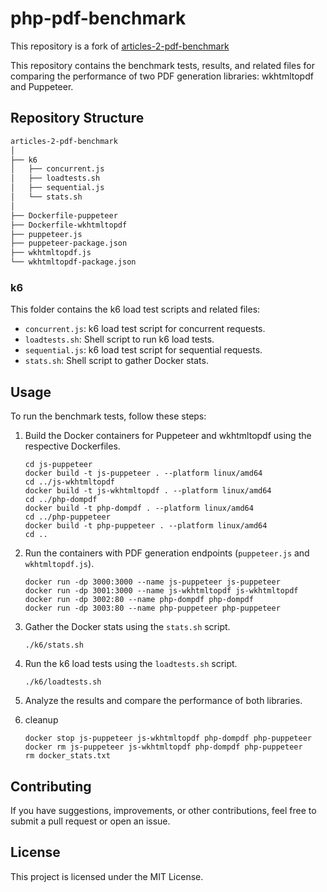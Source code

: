 # php-pdf-benchmark

This repository is a fork of [articles-2-pdf-benchmark](https://github.com/Kyotu-Technology/kyotu/tree/main/articles/2-pdf-benchmark)

This repository contains the benchmark tests, results, and related files for comparing the performance of two PDF generation libraries: wkhtmltopdf and Puppeteer.

## Repository Structure

```bash
articles-2-pdf-benchmark
│
├── k6
│   ├── concurrent.js
│   ├── loadtests.sh
│   ├── sequential.js
│   └── stats.sh
│
├── Dockerfile-puppeteer
├── Dockerfile-wkhtmltopdf
├── puppeteer.js
├── puppeteer-package.json
├── wkhtmltopdf.js
└── wkhtmltopdf-package.json
```


### k6
This folder contains the k6 load test scripts and related files:

- `concurrent.js`: k6 load test script for concurrent requests.
- `loadtests.sh`: Shell script to run k6 load tests.
- `sequential.js`: k6 load test script for sequential requests.
- `stats.sh`: Shell script to gather Docker stats.

## Usage
To run the benchmark tests, follow these steps:

1. Build the Docker containers for Puppeteer and wkhtmltopdf using the respective Dockerfiles.

    ```shell
    cd js-puppeteer
    docker build -t js-puppeteer . --platform linux/amd64
    cd ../js-wkhtmltopdf
    docker build -t js-wkhtmltopdf . --platform linux/amd64
    cd ../php-dompdf
    docker build -t php-dompdf . --platform linux/amd64
    cd ../php-puppeteer
    docker build -t php-puppeteer . --platform linux/amd64
    cd ..
    ```

2. Run the containers with PDF generation endpoints (`puppeteer.js` and `wkhtmltopdf.js`).
    
    ```shell
   docker run -dp 3000:3000 --name js-puppeteer js-puppeteer
   docker run -dp 3001:3000 --name js-wkhtmltopdf js-wkhtmltopdf
   docker run -dp 3002:80 --name php-dompdf php-dompdf
   docker run -dp 3003:80 --name php-puppeteer php-puppeteer
   ```
3. Gather the Docker stats using the `stats.sh` script.
   ```shell
   ./k6/stats.sh
   ```
4. Run the k6 load tests using the `loadtests.sh` script.
   ```shell
   ./k6/loadtests.sh
   ```
5. Analyze the results and compare the performance of both libraries.
6. cleanup
   ```shell
   docker stop js-puppeteer js-wkhtmltopdf php-dompdf php-puppeteer
   docker rm js-puppeteer js-wkhtmltopdf php-dompdf php-puppeteer
   rm docker_stats.txt
   ```

## Contributing
If you have suggestions, improvements, or other contributions, feel free to submit a pull request or open an issue.

## License
This project is licensed under the MIT License.
